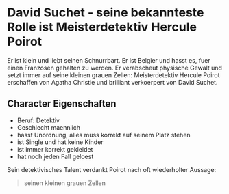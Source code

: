 # David Suchet - seine bekannteste Rolle ist Meisterdetektiv Hercule Poirot

 Er ist klein und liebt seinen Schnurrbart. Er ist Belgier und hasst es, fuer einen Franzosen gehalten zu werden. Er verabscheut physische Gewalt und setzt immer auf seine kleinen grauen Zellen: Meisterdetektiv Hercule Poirot erschaffen von Agatha Christie und brilliant verkoerpert von David Suchet.


## Character Eigenschaften

* Beruf: Detektiv
* Geschlecht maennlich
* hasst Unordnung, alles muss korrekt auf seinem Platz stehen
* ist Single und hat keine Kinder
* ist immer korrekt gekleidet
* hat noch jeden Fall geloest

 Sein detektivisches Talent verdankt Poirot nach oft wiederholter Aussage:
> seinen kleinen grauen Zellen

 


